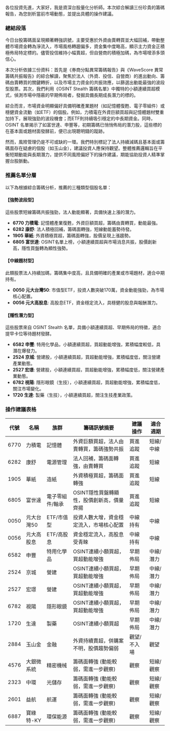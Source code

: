各位投資先進，大家好，我是資深台股量化分析師。本次綜合解讀三份珍貴的籌碼報告，為您剖析當前市場動態，並提出具體的操作建議。

### 總結段落

今日台股籌碼面呈現顯著轉強訊號，主要受惠於外資由賣轉買並大幅回補，帶動整體市場資金轉為淨流入，市場風格轉趨偏多，資金集中度略高，顯示主力資金正積極佈局特定標的。儘管投信維持小幅賣超，但自營商的積極加碼，為市場增添多頭信心。

本次分析依據三份資料：首先是《券商分點異常籌碼報告》與《WaveScore 異常籌碼共振報告》的綜合解讀，聚焦於法人（外資、投信、自營商）的進出動向、籌碼由賣轉買的關鍵轉折，以及市場主力資金的共振效應，以篩選出動能最強的波段型股票。其次，我們利用《OSINT Stealth 籌碼名單》中獨特的小額連續買超模式，偵測市場中隱蔽的早期佈局者，發掘具備長期成長潛力的標的。

綜合而言，市場資金明顯偏好具備明確產業題材（如記憶體復甦、電子零組件）或穩健資金流動（如ETF）的個股。例如，力積電在外資巨額買超與記憶體題材雙重加持下，展現強勁的波段機會；而ETF則持續吸引穩定的中長期資金。同時，OSINT 名單揭示了如富世達、申豐等，初期籌碼已悄悄佈局的潛力股，這些標的在基本面或題材面發酵前，便已出現聰明錢的蹤跡。

然而，風險管理仍是不可或缺的一環。我們特別標記了法人持續減碼且基本面或籌碼面存在疑慮的個股（如玉山金），建議投資人應保持觀望。整體推薦邏輯旨在平衡短期動能與長期潛力，提供不同風險偏好下的操作建議，期能協助投資人精準掌握台股脈動。

### 推薦名單分層

以下為根據綜合籌碼分析，推薦的三種類型個股名單：

#### 【強勢波段型】
這些股票短線籌碼共振強勁，法人動能顯著，具備快速上漲的潛力。

*   **6770 力積電**: 記憶體產業復甦，外資巨額買超，籌碼由賣轉買，動能最強。
*   **6282 康舒**: 法人積極回補，籌碼面轉強，短線動能蓄勢待發。
*   **1905 華紙**: 外資積極買超，籌碼面轉強，股價呈現上漲趨勢。
*   **6805 富世達**: OSINT名單上榜，小額連續買超與市場消息共振，股價創新高，隱性買盤轉為顯性強勢。

#### 【中線題材型】
此類股票法人持續加碼，籌碼集中度高，且具備明確的產業或市場題材，適合中期持有。

*   **0050 元大台灣50**: 市值型ETF，投資人數突破170萬，資金動能強勁，為市場核心配置。
*   **0056 元大高股息**: 高股息ETF，資金穩定流入，具穩健的股息與報酬潛力。

#### 【隱性潛力型】
這些股票來自 OSINT Stealth 名單，具備小額連續買超、早期佈局的特徵，適合提早卡位等待題材發酵。

*   **6582 申豐**: 特用化學品，小額連續買超，買超動能增強，累積幅度較低，具潛在爆發力。
*   **2524 京城**: 營建股，小額連續買超，買超動能增強，累積幅度低，關注營建產業動態。
*   **2527 宏璟**: 營建股，小額連續買超，買超動能增強，累積幅度低，關注營建產業動態。
*   **6782 視陽**: 隱形眼鏡（生技），小額連續買超，買超動能增強，累積幅度低，關注市場變化。
*   **1720 生達**: 製藥（生技），小額連續買超，關注生技產業政策。

### 操作建議表格

| 代號 | 名稱 | 族群 | 籌碼訊號摘要 | 建議操作 | 適合週期 |
|------|------|------------|--------------------------------------------|----------|----------|
| 6770 | 力積電 | 記憶體 | 外資巨額買超，法人由賣轉買，籌碼強勢共振 | 買進追蹤 | 短線/中線 |
| 6282 | 康舒 | 電源管理 | 法人回補，籌碼面轉強，由賣轉買 | 買進追蹤 | 短線 |
| 1905 | 華紙 | 造紙 | 外資積極買超，籌碼面轉強 | 買進追蹤 | 短線 |
| 6805 | 富世達 | 電子零組件/軸承 | OSINT隱性買盤轉顯性，股價創新高，價量齊揚 | 買進追蹤 | 短線 |
| 0050 | 元大台灣50 | ETF/市值型 | 投資人數大增，資金穩定流入，市場核心配置 | 中線持有 | 中線 |
| 0056 | 元大高股息 | ETF/高股息 | 資金穩定流入，高股息受青睞 | 中線持有 | 中線 |
| 6582 | 申豐 | 特用化學品 | OSINT連續小額買超，買超動能增強 | 早期佈局 | 中線/潛力 |
| 2524 | 京城 | 營建 | OSINT連續小額買超，買超動能增強 | 早期佈局 | 中線/潛力 |
| 2527 | 宏璟 | 營建 | OSINT連續小額買超，買超動能增強 | 早期佈局 | 中線/潛力 |
| 6782 | 視陽 | 隱形眼鏡 | OSINT連續小額買超，買超動能增強 | 早期佈局 | 中線/潛力 |
| 1720 | 生達 | 製藥 | OSINT連續小額買超 | 早期佈局 | 中線/潛力 |
| 2884 | 玉山金 | 金融 | 外資持續賣超，併購案不明，股價趨勢偏弱 | 觀望/不入場 | 觀望 |
| 4576 | 大銀微系統 | 精密機械 | 籌碼面轉強 (動能較弱，需進一步觀察) | 觀察 | 短線/觀察 |
| 2323 | 中環 | 光儲存 | 籌碼面轉強 (動能較弱，需進一步觀察) | 觀察 | 短線/觀察 |
| 2601 | 益航 | 航運 | 籌碼面轉強 (動能較弱，需進一步觀察) | 觀察 | 短線/觀察 |
| 6887 | 寶綠特-KY | 環保能源 | 籌碼面轉強 (動能較弱，需進一步觀察) | 觀察 | 短線/觀察 |